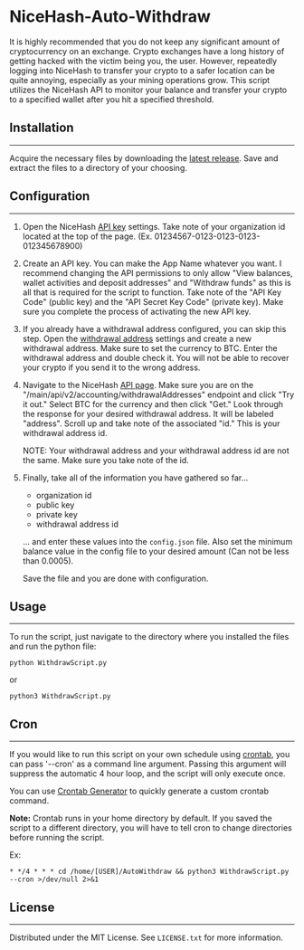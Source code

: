 # NiceHash-Auto-Withdraw

It is highly recommended that you do not keep any significant amount of cryptocurrency on an exchange. Crypto exchanges have a long history of getting hacked with the victim being you, the user. However, repeatedly logging into NiceHash to transfer your crypto to a safer location can be quite annoying, especially as your mining operations grow. This script utilizes the NiceHash API to monitor your balance and transfer your crypto to a specified wallet after you hit a specified threshold.

## Installation

---

Acquire the necessary files by downloading the [latest release](https://github.com/kennethprose/NiceHash-Auto-Withdraw/releases). Save and extract the files to a directory of your choosing.

## Configuration

---

1. Open the NiceHash [API key](https://www.nicehash.com/my/settings/keys) settings. Take note of your organization id located at the top of the page. (Ex. 01234567-0123-0123-0123-012345678900)

2. Create an API key. You can make the App Name whatever you want. I recommend changing the API permissions to only allow "View balances, wallet activities and deposit addresses" and "Withdraw funds" as this is all that is required for the script to function. Take note of the "API Key Code" (public key) and the "API Secret Key Code" (private key). Make sure you complete the process of activating the new API key.

3. If you already have a withdrawal address configured, you can skip this step. Open the [withdrawal address](https://www.nicehash.com/my/settings/withdraw-addresses) settings and create a new withdrawal address. Make sure to set the currency to BTC. Enter the withdrawal address and double check it. You will not be able to recover your crypto if you send it to the wrong address.

4. Navigate to the NiceHash [API page](https://www.nicehash.com/docs/rest/get-main-api-v2-accounting-withdrawalAddresses). Make sure you are on the "/main/api/v2/accounting/withdrawalAddresses" endpoint and click "Try it out." Select BTC for the currency and then click "Get." Look through the response for your desired withdrawal address. It will be labeled "address". Scroll up and take note of the associated "id." This is your withdrawal address id.

    NOTE: Your withdrawal address and your withdrawal address id are not the same. Make sure you take note of the id.

5. Finally, take all of the information you have gathered so far...

    - organization id
    - public key
    - private key
    - withdrawal address id

    ... and enter these values into the `config.json` file. Also set the minimum balance value in the config file to your desired amount (Can not be less than 0.0005).

    Save the file and you are done with configuration.

## Usage

---

To run the script, just navigate to the directory where you installed the files and run the python file:

```
python WithdrawScript.py
```

or

```
python3 WithdrawScript.py
```

## Cron

---

If you would like to run this script on your own schedule using [crontab](https://www.hostinger.com/tutorials/cron-job), you can pass '--cron' as a command line argument. Passing this argument will suppress the automatic 4 hour loop, and the script will only execute once.

You can use [Crontab Generator](https://crontab-generator.org/) to quickly generate a custom crontab command.

**Note:** Crontab runs in your home directory by default. If you saved the script to a different directory, you will have to tell cron to change directories before running the script.

Ex:

```
* */4 * * * cd /home/[USER]/AutoWithdraw && python3 WithdrawScript.py --cron >/dev/null 2>&1
```

## License

---

Distributed under the MIT License. See `LICENSE.txt` for more information.
